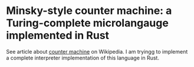 # Minsky-style counter machine: a Turing-complete microlangauge implemented in Rust

See article about [counter machine](https://en.wikipedia.org/wiki/Counter_machine) on Wikipedia.
I am tryingg to implement a complete interpreter implementation of this language in Rust.
